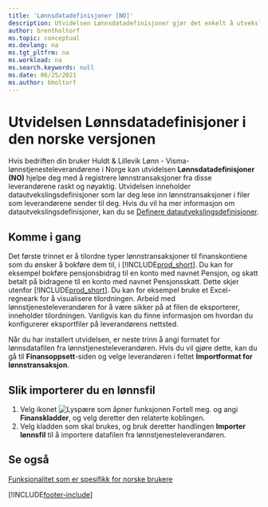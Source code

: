 ```yaml
---
title: 'Lønnsdatadefinisjoner [NO]'
description: Utvidelsen Lønnsdatadefinisjoner gjør det enkelt å utveksle data med lønnstjenesteleverandøren i Norge.
author: brentholtorf
ms.topic: conceptual
ms.devlang: na
ms.tgt_pltfrm: na
ms.workload: na
ms.search.keywords: null
ms.date: 06/25/2021
ms.author: bholtorf
---
```


# <a name="the-payroll-data-definitions-extension-in-the-norwegian-version"></a>Utvidelsen Lønnsdatadefinisjoner i den norske versjonen

Hvis bedriften din bruker Huldt & Lillevik Lønn - Visma-lønnstjenesteleverandørene i Norge kan utvidelsen **Lønnsdatadefinisjoner (NO)** hjelpe deg med å registrere lønnstransaksjoner fra disse leverandørene raskt og nøyaktig. Utvidelsen inneholder datautvekslingsdefinisjoner som lar deg lese inn lønnstransaksjoner i filer som leverandørene sender til deg. Hvis du vil ha mer informasjon om datautvekslingsdefinisjoner, kan du se [Definere datautvekslingsdefinisjoner](../../across-how-to-set-up-data-exchange-definitions.md).   

## <a name="getting-started"></a>Komme i gang

Det første trinnet er å tilordne typer lønnstransaksjoner til finanskontiene som du ønsker å bokføre dem til, i [!INCLUDE[prod_short](../../includes/prod_short.md)]. Du kan for eksempel bokføre pensjonsbidrag til en konto med navnet Pensjon, og skatt betalt på bidragene til en konto med navnet Pensjonsskatt. Dette skjer utenfor [!INCLUDE[prod_short](../../includes/prod_short.md)]. Du kan for eksempel bruke et Excel-regneark for å visualisere tilordningen. Arbeid med lønnstjenesteleverandøren for å være sikker på at filen de eksporterer, inneholder tilordningen. Vanligvis kan du finne informasjon om hvordan du konfigurerer eksportfiler på leverandørens nettsted.  

Når du har installert utvidelsen, er neste trinn å angi formatet for lønnsdatafilen fra lønnstjenesteleverandøren. Hvis du vil gjøre dette, kan du gå til **Finansoppsett**-siden og velge leverandøren i feltet **Importformat for lønnstransaksjon**.  

## <a name="to-import-a-payroll-file"></a>Slik importerer du en lønnsfil

1.  Velg ikonet ![Lyspære som åpner funksjonen Fortell meg.](../../media/ui-search/search_small.png "Fortell hva du vil gjøre") og angi **Finanskladder**, og velg deretter den relaterte koblingen.   
2.  Velg kladden som skal brukes, og bruk deretter handlingen **Importer lønnsfil** til å importere datafilen fra lønnstjenesteleverandøren.  

## <a name="see-also"></a>Se også
[Funksjonalitet som er spesifikk for norske brukere](norway-local-functionality.md)   


[!INCLUDE[footer-include](../../includes/footer-banner.md)]

